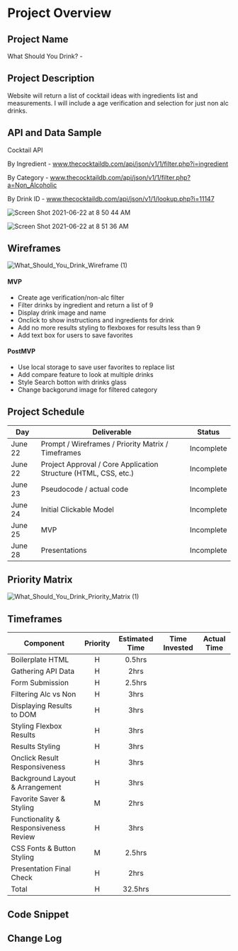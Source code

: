 # 

# Project Overview

## Project Name

What Should You Drink? - 

## Project Description

Website will return a list of cocktail ideas with ingredients list and measurements. I will include a age verification and selection for just non alc drinks.

## API and Data Sample

Cocktail API 

By Ingredient - www.thecocktaildb.com/api/json/v1/1/filter.php?i=ingredient

By Category - www.thecocktaildb.com/api/json/v1/1/filter.php?a=Non_Alcoholic

By Drink ID - www.thecocktaildb.com/api/json/v1/1/lookup.php?i=11147

![Screen Shot 2021-06-22 at 8 50 44 AM](https://user-images.githubusercontent.com/85095722/122951682-14ca3d80-d343-11eb-9587-8a1d0fd751f5.png)

![Screen Shot 2021-06-22 at 8 51 36 AM](https://user-images.githubusercontent.com/85095722/122951699-185dc480-d343-11eb-9b26-b130e78c30ec.png)



## Wireframes
![What_Should_You_Drink_Wireframe (1)](https://user-images.githubusercontent.com/85095722/122952773-dc772f00-d343-11eb-9efe-9379e68a6350.jpg)


#### MVP 

- Create age verification/non-alc filter
- Filter drinks by ingredient and return a list of 9
- Display drink image and name
- Onclick to show instructions and ingredients for drink
- Add no more results styling to flexboxes for results less than 9
- Add text box for users to save favorites 

#### PostMVP  

- Use local storage to save user favorites to replace list
- Add compare feature to look at multiple drinks
- Style Search botton with drinks glass
- Change backgorund image for filtered category

## Project Schedule

|  Day | Deliverable | Status
|---|---| ---|
|June 22| Prompt / Wireframes / Priority Matrix / Timeframes | Incomplete
|June 22| Project Approval / Core Application Structure (HTML, CSS, etc.) | Incomplete
|June 23| Pseudocode / actual code | Incomplete
|June 24| Initial Clickable Model  | Incomplete
|June 25| MVP | Incomplete
|June 28| Presentations | Incomplete

## Priority Matrix

![What_Should_You_Drink_Priority_Matrix (1)](https://user-images.githubusercontent.com/85095722/122944981-dc743080-d33d-11eb-8831-01a53763d1df.jpg)


## Timeframes


| Component | Priority | Estimated Time | Time Invested | Actual Time |
| --- | :---: |  :---: | :---: | :---: |
|	Boilerplate HTML | H | 0.5hrs |	|	|
| Gathering API Data | H | 2hrs| | |
|	Form Submission | H | 2.5hrs |	|	|
| Filtering Alc vs Non | H | 3hrs | | |
|	Displaying Results to DOM| H | 3hrs |	|	|
|	Styling Flexbox Results | H | 3hrs |	|	|
| Results Styling | H | 3hrs| | |
| Onclick Result Responsiveness | H | 3hrs |	|	|
|	Background Layout & Arrangement | H	| 3hrs |	|	|
|	Favorite Saver & Styling | M | 2hrs	|	|	|
|	Functionality & Responsiveness Review | H | 3hrs |	|	|
| CSS Fonts & Button Styling | M | 2.5hrs |	|	|
| Presentation Final Check | H | 2hrs |	|	|
| Total | H | 32.5hrs|  |  |

## Code Snippet


## Change Log

